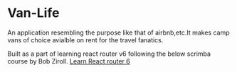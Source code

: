 # Van-Life

An application resembling the purpose like that of airbnb,etc.It makes camp vans of choice avialble on rent for the travel fanatics.

Built as a part of learning react router v6 following the below scrimba course by Bob Ziroll.
[Learn React router 6](https://www.youtube.com/redirect?event=video_description&redir_token=QUFFLUhqblFGc0kxZk8teXZHR0l4dVltRllkQzRqRVpZUXxBQ3Jtc0ttUzloUkpwSVQ3ZFF0ZEVlSGZCc2x3Q3ItVGlSMWI2Y0JUaGxrUWxFYjh1VUlfbkxoQUxlRHpyMUFPVWdTQ3AxR1lPUW8wTkV2TVYtODFtMmhWR05ZZXhTdF9Rc0F5OGNVTW9EUjUzTWd2a01SVzlvMA&q=https%3A%2F%2Fscrimba.com%2Flinks%2Freact-router-6-course&v=nDGA3km5He4)

